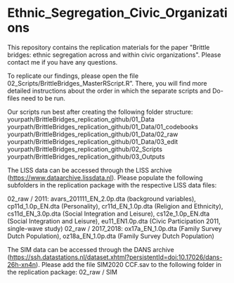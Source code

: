 # Ethnic_Segregation_Civic_Organizations
This repository contains the replication materials for the paper "Brittle bridges: ethnic segregation across and within civic organizations". Please contact me if you have any questions.

To replicate our findings, please open the file 02_Scripts/BrittleBridges_MasterRScript.R”. 
There, you will find more detailed instructions about the order in which the separate scripts and Do-files need to be run. 

Our scripts run best after creating the following folder structure:
yourpath/BrittleBridges_replication_github/01_Data
yourpath/BrittleBridges_replication_github/01_Data/01_codebooks
yourpath/BrittleBridges_replication_github/01_Data/02_raw
yourpath/BrittleBridges_replication_github/01_Data/03_edit
yourpath/BrittleBridges_replication_github/02_Scripts
yourpath/BrittleBridges_replication_github/03_Outputs

The LISS data can be accessed through the LISS archive (https://www.dataarchive.lissdata.nl). Please populate the following subfolders in the replication package with the respective LISS data files:

02_raw / 2011: avars_201111_EN_2.0p.dta (background variables), cp11d_1.0p_EN.dta (Personality), cr11d_EN_1.0p.dta (Religion and Ethnicity), cs11d_EN_3.0p.dta (Social Integration and Leisure), cs12e_1.0p_EN.dta (Social Integration and Leisure), eu11_EN1.0p.dta (Civic Participation 2011, single-wave study)
02_raw / 2017_2018: ox17a_EN_1.0p.dta (Family Survey Dutch Population), oz18a_EN_1.0p.dta (Family Survey Dutch Population)

The SIM data can be accessed through the DANS archive (https://ssh.datastations.nl/dataset.xhtml?persistentId=doi:10.17026/dans-26h-xn4n). Please add the file SIM2020 CCF.sav to the following folder in the replication package: 02_raw / SIM
